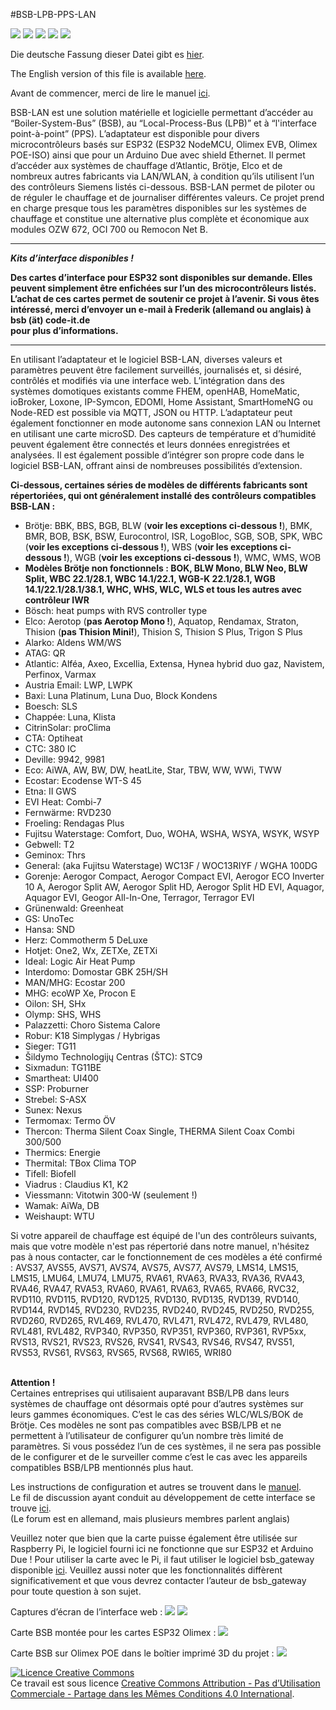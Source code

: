 #BSB-LPB-PPS-LAN

[<img src="https://img.shields.io/github/last-commit/fredlcore/BSB-LAN">]()
[<img src="https://img.shields.io/github/commit-activity/t/fredlcore/BSB-LAN">]()
[<img src="https://img.shields.io/github/stars/fredlcore/BSB-LAN?style=plastic">](https://github.com/fredlcore/BSB-LAN/stargazers)
[<img src="https://img.shields.io/github/forks/fredlcore/BSB-LAN?style=plastic">](https://github.com/fredlcore/BSB-LAN/forks)
[<img src="https://img.shields.io/github/followers/fredlcore?style=plastic">](https://github.com/fredlcore?tab=followers)

Die deutsche Fassung dieser Datei gibt es [hier](README_de.md).

The English version of this file is available [here](README.md).

Avant de commencer, merci de lire le manuel [ici](https://docs.bsb-lan.de/fr/).

BSB-LAN est une solution matérielle et logicielle permettant d’accéder au “Boiler-System-Bus” (BSB), au “Local-Process-Bus (LPB)” et à “l'interface point-à-point” (PPS). L’adaptateur est disponible pour divers microcontrôleurs basés sur ESP32 (ESP32 NodeMCU, Olimex EVB, Olimex POE-ISO) ainsi que pour un Arduino Due avec shield Ethernet. Il permet d’accéder aux systèmes de chauffage d’Atlantic, Brötje, Elco et de nombreux autres fabricants via LAN/WLAN, à condition qu’ils utilisent l’un des contrôleurs Siemens listés ci-dessous. BSB-LAN permet de piloter ou de réguler le chauffage et de journaliser différentes valeurs. Ce projet prend en charge presque tous les paramètres disponibles sur les systèmes de chauffage et constitue une alternative plus complète et économique aux modules OZW 672, OCI 700 ou Remocon Net B.

---

***Kits d’interface disponibles !***

**Des cartes d’interface pour ESP32 sont disponibles sur demande. Elles peuvent simplement être enfichées sur l’un des microcontrôleurs listés. L’achat de ces cartes permet de soutenir ce projet à l’avenir. Si vous êtes intéressé, merci d’envoyer un e-mail à Frederik (allemand ou anglais) à <br /> bsb (ät) code-it.de <br /> pour plus d’informations.**

---

En utilisant l’adaptateur et le logiciel BSB-LAN, diverses valeurs et paramètres peuvent être facilement surveillés, journalisés et, si désiré, contrôlés et modifiés via une interface web.
L’intégration dans des systèmes domotiques existants comme FHEM, openHAB, HomeMatic, ioBroker, Loxone, IP-Symcon, EDOMI, Home Assistant, SmartHomeNG ou Node-RED est possible via MQTT, JSON ou HTTP.
L’adaptateur peut également fonctionner en mode autonome sans connexion LAN ou Internet en utilisant une carte microSD.
Des capteurs de température et d’humidité peuvent également être connectés et leurs données enregistrées et analysées. Il est également possible d’intégrer son propre code dans le logiciel BSB-LAN, offrant ainsi de nombreuses possibilités d’extension.

**Ci-dessous, certaines séries de modèles de différents fabricants sont répertoriées, qui ont généralement installé des contrôleurs compatibles BSB-LAN :**  
- Brötje: BBK, BBS, BGB, BLW (**voir les exceptions ci-dessous !**), BMK, BMR, BOB, BSK, BSW, Eurocontrol, ISR, LogoBloc, SGB, SOB, SPK, WBC (**voir les exceptions ci-dessous !**), WBS (**voir les exceptions ci-dessous !**), WGB (**voir les exceptions ci-dessous !**), WMC, WMS, WOB
- **Modèles Brötje non fonctionnels : BOK, BLW Mono, BLW Neo, BLW Split, WBC 22.1/28.1, WBC 14.1/22.1, WGB-K 22.1/28.1, WGB 14.1/22.1/28.1/38.1, WHC, WHS, WLC, WLS et tous les autres avec contrôleur IWR**  
- Bösch: heat pumps with RVS controller type
- Elco: Aerotop (**pas Aerotop Mono !**), Aquatop, Rendamax, Straton, Thision (**pas Thision Mini!**), Thision S, Thision S Plus, Trigon S Plus
- Alarko: Aldens WM/WS
- ATAG: QR
- Atlantic: Alféa, Axeo, Excellia, Extensa, Hynea hybrid duo gaz, Navistem, Perfinox, Varmax
- Austria Email: LWP, LWPK
- Baxi: Luna Platinum, Luna Duo, Block Kondens
- Boesch: SLS
- Chappée: Luna, Klista
- CitrinSolar: proClima
- CTA: Optiheat
- CTC: 380 IC
- Deville: 9942, 9981
- Eco: AiWA, AW, BW, DW, heatLite, Star, TBW, WW, WWi, TWW
- Ecostar: Ecodense WT-S 45
- Etna: II GWS
- EVI Heat: Combi-7
- Fernwärme: RVD230
- Froeling: Rendagas Plus
- Fujitsu Waterstage: Comfort, Duo, WOHA, WSHA, WSYA, WSYK, WSYP
- Gebwell: T2
- Geminox: Thrs
- General: (aka Fujitsu Waterstage) WC13F / WOC13RIYF / WGHA 100DG
- Gorenje: Aerogor Compact, Aerogor Compact EVI, Aerogor ECO Inverter 10 A, Aerogor Split AW, Aerogor Split HD, Aerogor Split HD EVI, Aquagor, Aquagor EVI, Geogor All-In-One, Terragor, Terragor EVI
- Grünenwald: Greenheat
- GS: UnoTec
- Hansa: SND
- Herz: Commotherm 5 DeLuxe
- Hotjet: One2, Wx, ZETXe, ZETXi
- Ideal: Logic Air Heat Pump
- Interdomo: Domostar GBK 25H/SH
- MAN/MHG: Ecostar 200
- MHG: ecoWP Xe, Procon E
- Oilon: SH, SHx
- Olymp: SHS, WHS
- Palazzetti: Choro Sistema Calore
- Robur: K18 Simplygas / Hybrigas
- Sieger: TG11
- Šildymo Technologijų Centras (ŠTC): STC9
- Sixmadun: TG11BE
- Smartheat: UI400
- SSP: Proburner
- Strebel: S-ASX
- Sunex: Nexus
- Termomax: Termo ÖV
- Thercon: Therma Silent Coax Single, THERMA Silent Coax Combi 300/500
- Thermics: Energie
- Thermital: TBox Clima TOP
- Tifell: Biofell
- Viadrus : Claudius K1, K2
- Viessmann: Vitotwin 300-W (seulement !)
- Wamak: AiWa, DB
- Weishaupt: WTU  


Si votre appareil de chauffage est équipé de l'un des contrôleurs suivants, mais que votre modèle n'est pas répertorié dans notre manuel, n'hésitez pas à nous contacter, car le fonctionnement de ces modèles a été confirmé :
AVS37, AVS55, AVS71, AVS74, AVS75, AVS77, AVS79, LMS14, LMS15, LMS15, LMU64, LMU74, LMU75, RVA61, RVA63, RVA33, RVA36, RVA43, RVA46, RVA47, RVA53, RVA60, RVA61, RVA63, RVA65, RVA66, RVC32, RVD110, RVD115, RVD120, RVD125, RVD130, RVD135, RVD139, RVD140, RVD144, RVD145, RVD230, RVD235, RVD240, RVD245, RVD250, RVD255, RVD260, RVD265, RVL469, RVL470, RVL471, RVL472, RVL479, RVL480, RVL481, RVL482, RVP340, RVP350, RVP351, RVP360, RVP361, RVP5xx, RVS13, RVS21, RVS23, RVS26, RVS41, RVS43, RVS46, RVS47, RVS51, RVS53, RVS61, RVS63, RVS65, RVS68, RWI65, WRI80
<BR><BR>

<B>Attention !</B><BR>
Certaines entreprises qui utilisaient auparavant BSB/LPB dans leurs systèmes de chauffage ont désormais opté pour d’autres systèmes sur leurs gammes économiques. C’est le cas des séries WLC/WLS/BOK de Brötje. Ces modèles ne sont pas compatibles avec BSB/LPB et ne permettent à l’utilisateur de configurer qu’un nombre très limité de paramètres. Si vous possédez l’un de ces systèmes, il ne sera pas possible de le configurer et de le surveiller comme c’est le cas avec les appareils compatibles BSB/LPB mentionnés plus haut.

Les instructions de configuration et autres se trouvent dans le <A HREF="https://docs.bsb-lan.de/fr/">manuel</A>.<BR>
Le fil de discussion ayant conduit au développement de cette interface se trouve <A HREF="http://forum.fhem.de/index.php?topic=29762.new;topicseen#new">ici</A>.<BR>
(Le forum est en allemand, mais plusieurs membres parlent anglais)

Veuillez noter que bien que la carte puisse également être utilisée sur Raspberry Pi, le logiciel fourni ici ne fonctionne que sur ESP32 et Arduino Due ! Pour utiliser la carte avec le Pi, il faut utiliser le logiciel bsb_gateway disponible <A HREF="https://github.com/loehnertj/bsbgateway">ici</A>. Veuillez aussi noter que les fonctionnalités diffèrent significativement et que vous devrez contacter l’auteur de bsb_gateway pour toute question à son sujet.

Captures d’écran de l’interface web :
<img src="https://github.com/fredlcore/bsb_lan/blob/master/docs/images/Web-Interface.png" size="50%">
<img src="https://github.com/fredlcore/bsb_lan/blob/master/docs/images/Web-Interface2.png" size="50%">

Carte BSB montée pour les cartes ESP32 Olimex :
<img src="https://github.com/fredlcore/bsb_lan/blob/master/docs/images/Logic%20Level%20Adapter.jpg" size="50%">

Carte BSB sur Olimex POE dans le boîtier imprimé 3D du projet :
<img src="https://github.com/fredlcore/bsb_lan/blob/master/docs/images/Logic%20Level%20Adapter%20in%20Case.jpg" size="50%">

<a rel="license" href="http://creativecommons.org/licenses/by-nc-sa/4.0/"><img alt="Licence Creative Commons" style="border-width:0" src="https://i.creativecommons.org/l/by-nc-sa/4.0/88x31.png" /></a><br />Ce travail est sous licence <a rel="license" href="http://creativecommons.org/licenses/by-nc-sa/4.0/">Creative Commons Attribution - Pas d’Utilisation Commerciale - Partage dans les Mêmes Conditions 4.0 International</a>.
